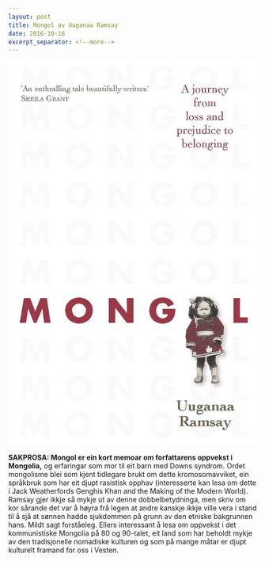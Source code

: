 ```yaml
---
layout: post
title: Mongol av Uuganaa Ramsay
date: 2016-10-16
excerpt_separator: <!--more-->
---
```


![Omslaget til Mongol viser eit barn i tradisjonell mongolsk klesdrakt](/images/mongol.jpg)

**SAKPROSA: Mongol er ein kort memoar om forfattarens oppvekst i Mongolia,** og erfaringar som mor til eit barn med Downs syndrom. <!--more--> Ordet mongolisme blei som kjent tidlegare brukt om dette kromosomavviket, ein språkbruk som har eit djupt rasistisk opphav (interesserte kan lesa om dette i Jack Weatherfords Genghis Khan and the Making of the Modern World). Ramsay gjer ikkje så mykje ut av denne dobbelbetydninga, men skriv om kor sårande det var å høyra frå legen at andre kanskje ikkje ville vera i stand til å sjå at sønnen hadde sjukdommen på grunn av den etniske bakgrunnen hans. Mildt sagt forståeleg. Ellers interessant å lesa om oppvekst i det kommunistiske Mongolia på 80 og 90-talet, eit land som har beholdt mykje av den tradisjonelle nomadiske kulturen og som på mange måtar er djupt kulturelt framand for oss i Vesten.